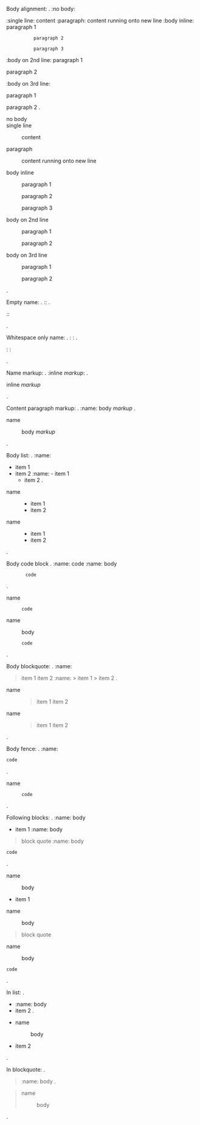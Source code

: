 Body alignment:
.
:no body:

:single line: content
:paragraph: content
  running onto new line
:body inline: paragraph 1

              paragraph 2
                
              paragraph 3

:body on 2nd line:
  paragraph 1

  paragraph 2

:body on 3rd line:

  paragraph 1

  paragraph 2
.
<dl class="field-list">
<dt>no body</dt>
<dd></dd>
<dt>single line</dt>
<dd>
<p>content</p>
</dd>
<dt>paragraph</dt>
<dd>
<p>content
running onto new line</p>
</dd>
<dt>body inline</dt>
<dd>
<p>paragraph 1</p>
<p>paragraph 2</p>
<p>paragraph 3</p>
</dd>
<dt>body on 2nd line</dt>
<dd>
<p>paragraph 1</p>
<p>paragraph 2</p>
</dd>
<dt>body on 3rd line</dt>
<dd>
<p>paragraph 1</p>
<p>paragraph 2</p>
</dd>
</dl>
.

Empty name:
.
::
.
<p>::</p>
.

Whitespace only name:
.
: :
.
<p>: :</p>
.

Name markup:
.
:inline *markup*:
.
<dl class="field-list">
<dt>inline <em>markup</em></dt>
<dd></dd>
</dl>
.

Content paragraph markup:
.
:name: body *markup*
.
<dl class="field-list">
<dt>name</dt>
<dd>
<p>body <em>markup</em></p>
</dd>
</dl>
.

Body list:
.
:name:
  - item 1
  - item 2
:name: - item 1
       - item 2
.
<dl class="field-list">
<dt>name</dt>
<dd>
<ul>
<li>item 1</li>
<li>item 2</li>
</ul>
</dd>
<dt>name</dt>
<dd>
<ul>
<li>item 1</li>
<li>item 2</li>
</ul>
</dd>
</dl>
.

Body code block
.
:name:
      code
:name: body

           code
.
<dl class="field-list">
<dt>name</dt>
<dd>
<pre><code>code
</code></pre>
</dd>
<dt>name</dt>
<dd>
<p>body</p>
<pre><code>code
</code></pre>
</dd>
</dl>
.

Body blockquote:
.
:name:
  > item 1
  > item 2
:name: > item 1
       > item 2
.
<dl class="field-list">
<dt>name</dt>
<dd>
<blockquote>
<p>item 1
item 2</p>
</blockquote>
</dd>
<dt>name</dt>
<dd>
<blockquote>
<p>item 1
item 2</p>
</blockquote>
</dd>
</dl>
.

Body fence:
.
:name:
  ```python
  code
  ```
.
<dl class="field-list">
<dt>name</dt>
<dd>
<pre><code class="language-python">code
</code></pre>
</dd>
</dl>
.

Following blocks:
.
:name: body
- item 1
:name: body
> block quote
:name: body
```python
code
```
.
<dl class="field-list">
<dt>name</dt>
<dd>
<p>body</p>
</dd>
</dl>
<ul>
<li>item 1</li>
</ul>
<dl class="field-list">
<dt>name</dt>
<dd>
<p>body</p>
</dd>
</dl>
<blockquote>
<p>block quote</p>
</blockquote>
<dl class="field-list">
<dt>name</dt>
<dd>
<p>body</p>
</dd>
</dl>
<pre><code class="language-python">code
</code></pre>
.

In list:
.
- :name: body
- item 2
.
<ul>
<li>
<dl class="field-list">
<dt>name</dt>
<dd>
<p>body</p>
</dd>
</dl>
</li>
<li>item 2</li>
</ul>
.

In blockquote:
.
> :name: body
.
<blockquote>
<dl class="field-list">
<dt>name</dt>
<dd>
<p>body</p>
</dd>
</dl>
</blockquote>
.
